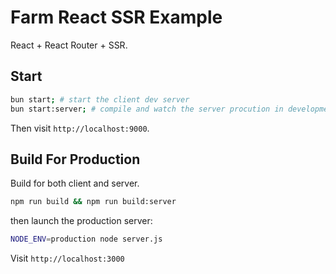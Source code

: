# Farm React SSR Example

React + React Router + SSR.

## Start

```sh
bun start; # start the client dev server
bun start:server; # compile and watch the server procution in development mode
```

Then visit `http://localhost:9000`.

## Build For Production

Build for both client and server.

```sh
npm run build && npm run build:server
```

then launch the production server:

```sh
NODE_ENV=production node server.js
```

Visit `http://localhost:3000`
